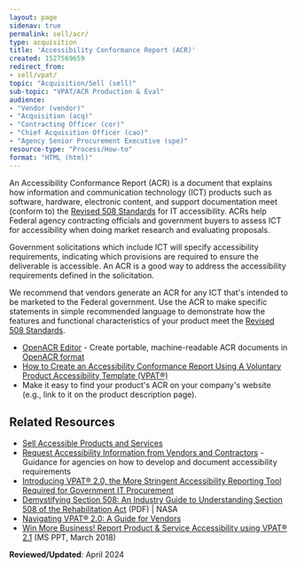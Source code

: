 ```yaml
---
layout: page
sidenav: true
permalink: sell/acr/
type: acquisition
title: 'Accessibility Conformance Report (ACR)'
created: 1527569659
redirect_from:
- sell/vpat/
topic: "Acquisition/Sell (sell)"
sub-topic: "VPAT/ACR Production & Eval"
audience:
- "Vendor (vendor)"
- "Acquisition (acq)"
- "Contracting Officer (cor)"
- "Chief Acquisition Officer (cao)"
- "Agency Senior Procurement Executive (spe)"
resource-type: "Process/How-to"
format: "HTML (html)"
---
```


An Accessibility Conformance Report (ACR) is a document that explains how information and communication technology (ICT) products such as software, hardware, electronic content, and support documentation meet (conform to) the [Revised 508 Standards][1] for IT accessibility. ACRs help Federal agency contracting officials and government buyers to assess ICT for accessibility when doing market research and evaluating proposals.

Government solicitations which include ICT will specify accessibility requirements, indicating which provisions are required to ensure the deliverable is accessible. An ACR is a good way to address the accessibility requirements defined in the solicitation.

We recommend that vendors generate an ACR for any ICT that's intended to be marketed to the Federal government. Use the ACR to make specific statements in simple recommended language to demonstrate how the features and functional characteristics of your product meet the [Revised 508 Standards][1].

  * [OpenACR Editor](https://acreditor.section508.gov/) - Create portable, machine-readable ACR documents in [OpenACR format](https://github.com/gsa/openacr)
  * [How to Create an Accessibility Conformance Report Using A Voluntary Product Accessibility Template (VPAT®)][2]
  * Make it easy to find your product's ACR on your company's website (e.g., link to it on the product description page).

## Related Resources

  * [Sell Accessible Products and Services][3]
  * [Request Accessibility Information from Vendors and Contractors][4] - Guidance for agencies on how to develop and document accessibility requirements
  * <a href="https://www.microassist.com/digital-accessibility/introducing-vpat-2-0-accessible-gov-procurement/" target="_blank">Introducing VPAT&reg; 2.0, the More Stringent Accessibility Reporting Tool Required for Government IT Procurement</a>  
  * [Demystifying Section 508: An Industry Guide to Understanding Section 508 of the Rehabilitation Act][5] (PDF) &#124; NASA  
  * <a href="https://www.levelaccess.com/thank-you-download-navigating-vpat-2-0-guide-vendors-qa-webinars-resources/" target="_blank">Navigating VPAT&reg; 2.0: A Guide for Vendors</a>
  * <a href="https://s3.amazonaws.com/storage.pardot.com/487581/58790/Win_More_Business_VPAT_2.1_FINAL.pptx" target="_blank">Win More Business! Report Product & Service Accessibility using VPAT&reg; 2.1</a>&nbsp;(MS PPT, March 2018)

**Reviewed/Updated**: April 2024

 [1]: https://www.access-board.gov/guidelines-and-standards/communications-and-it/about-the-ict-refresh/final-rule
 [2]: {{site.baseurl}}/sell/how-to-create-acr-with-vpat/
 [3]: {{site.baseurl}}/sell
 [4]: {{site.baseurl}}/buy/request-accessibility-information
 [5]: https://www.sewp.nasa.gov/documents/Section_508_Guide_111821.pdf